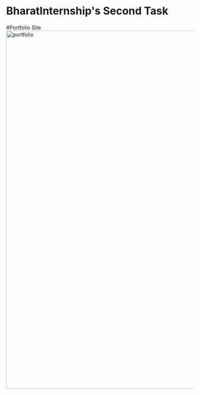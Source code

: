 # BharatInternship's Second Task

#Portfolio Site
<img width="960" alt="portfolio" src="https://github.com/Anupam890/BharatInternship/assets/95023203/c7d67d29-0a26-4466-badd-7f63764859bf">

